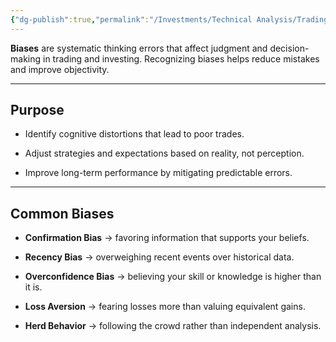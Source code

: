 ```yaml
---
{"dg-publish":true,"permalink":"/Investments/Technical Analysis/Trading Psychology/Biases/"}
---
```


**Biases** are systematic thinking errors that affect judgment and decision-making in trading and investing. Recognizing biases helps reduce mistakes and improve objectivity.

---

## Purpose

- Identify cognitive distortions that lead to poor trades.
    
- Adjust strategies and expectations based on reality, not perception.
    
- Improve long-term performance by mitigating predictable errors.
    

---

## Common Biases

- **Confirmation Bias** → favoring information that supports your beliefs.
    
- **Recency Bias** → overweighing recent events over historical data.
    
- **Overconfidence Bias** → believing your skill or knowledge is higher than it is.
    
- **Loss Aversion** → fearing losses more than valuing equivalent gains.
    
- **Herd Behavior** → following the crowd rather than independent analysis.